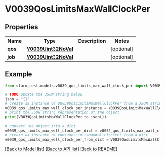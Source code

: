 # V0039QosLimitsMaxWallClockPer


## Properties

Name | Type | Description | Notes
------------ | ------------- | ------------- | -------------
**qos** | [**V0039Uint32NoVal**](V0039Uint32NoVal.md) |  | [optional] 
**job** | [**V0039Uint32NoVal**](V0039Uint32NoVal.md) |  | [optional] 

## Example

```python
from slurm_rest.models.v0039_qos_limits_max_wall_clock_per import V0039QosLimitsMaxWallClockPer

# TODO update the JSON string below
json = "{}"
# create an instance of V0039QosLimitsMaxWallClockPer from a JSON string
v0039_qos_limits_max_wall_clock_per_instance = V0039QosLimitsMaxWallClockPer.from_json(json)
# print the JSON string representation of the object
print(V0039QosLimitsMaxWallClockPer.to_json())

# convert the object into a dict
v0039_qos_limits_max_wall_clock_per_dict = v0039_qos_limits_max_wall_clock_per_instance.to_dict()
# create an instance of V0039QosLimitsMaxWallClockPer from a dict
v0039_qos_limits_max_wall_clock_per_from_dict = V0039QosLimitsMaxWallClockPer.from_dict(v0039_qos_limits_max_wall_clock_per_dict)
```
[[Back to Model list]](../README.md#documentation-for-models) [[Back to API list]](../README.md#documentation-for-api-endpoints) [[Back to README]](../README.md)


